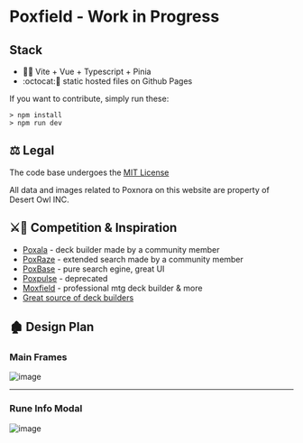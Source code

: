 # Poxfield - Work in Progress


## Stack
- :green_heart::pineapple: Vite + Vue + Typescript + Pinia
- :octocat::page_facing_up: static hosted files on Github Pages

If you want to contribute, simply run these:
```
> npm install
> npm run dev
```

## ⚖️ Legal

The code base undergoes the [MIT License](https://github.com/sebakocz/poxfield/blob/main/LICENCE.md)

All data and images related to Poxnora on this website are property of Desert Owl INC.

## :crossed_swords::saxophone: Competition & Inspiration
- [Poxala](https://poxala-fa4ce.web.app/runes) - deck builder made by a community member
- [PoxRaze](https://blacr7.github.io/PoxRaze/) - extended search made by a community member
- [PoxBase](https://poxbase.net/) - pure search egine, great UI
- [Poxpulse](https://github.com/winsomniak/poxpulse.com) - deprecated
- [Moxfield](https://www.moxfield.com/) - professional mtg deck builder & more
- [Great source of deck builders](https://www.similarweb.com/website/moxfield.com/competitors/)

## :derelict_house: Design Plan

### Main Frames
![image](https://user-images.githubusercontent.com/44639352/224578422-33b2be7c-fef2-48c4-ba4c-0792e41e8472.png)

---
### Rune Info Modal
![image](https://user-images.githubusercontent.com/44639352/226126402-63fd0646-9b6d-4151-9e85-b3b5cb1f6580.png)
